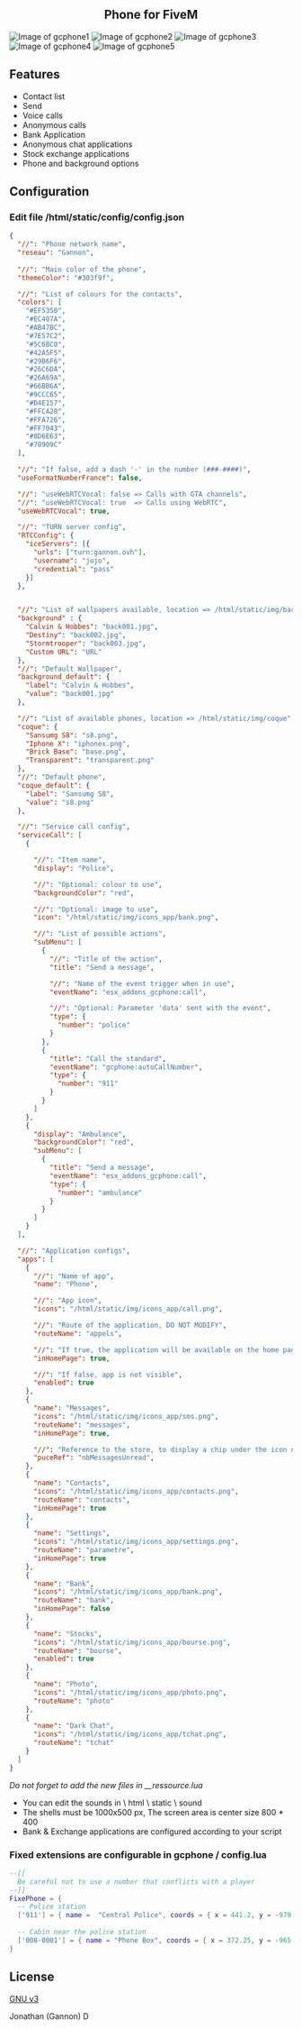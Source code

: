 <h2 align="center">Phone for FiveM</h2>

![Image of gcphone1](https://i.imgur.com/naTiBgI.png)
![Image of gcphone2](https://i.imgur.com/LAicovK.png)
![Image of gcphone3](https://i.imgur.com/imWPohA.png)
![Image of gcphone4](https://i.imgur.com/rzWdDMy.png)
![Image of gcphone5](https://i.imgur.com/9h7eiI8.png)


## Features
  - Contact list
  - Send
  - Voice calls
  - Anonymous calls
  - Bank Application
  - Anonymous chat applications
  - Stock exchange applications
  - Phone and background options


## Configuration


### Edit file /html/static/config/config.json
```json
{
  "//": "Phone network name",
  "reseau": "Gannon",
  
  "//": "Main color of the phone",
  "themeColor": "#303f9f",

  "//": "List of colours for the contacts",
  "colors": [
    "#EF5350",
    "#EC407A",
    "#AB47BC",
    "#7E57C2",
    "#5C6BC0",
    "#42A5F5",
    "#29B6F6",
    "#26C6DA",
    "#26A69A",
    "#66BB6A",
    "#9CCC65",
    "#D4E157",
    "#FFCA28",
    "#FFA726",
    "#FF7043",
    "#8D6E63",
    "#78909C"
  ],

  "//": "If false, add a dash '-' in the number (###-####)",
  "useFormatNumberFrance": false,

  "//": "useWebRTCVocal: false => Calls with GTA channels",
  "//": "useWebRTCVocal: true  => Calls using WebRTC",
  "useWebRTCVocal": true,

  "//": "TURN server config",
  "RTCConfig": {
    "iceServers": [{
      "urls": ["turn:gannon.ovh"],
      "username": "jojo",
      "credential": "pass"
    }]
  },


  "//": "List of wallpapers available, location => /html/static/img/background",
  "background" : {
    "Calvin & Hobbes": "back001.jpg",
    "Destiny": "back002.jpg",
    "Stormtrooper": "back003.jpg",
    "Custom URL": "URL"
  },
  "//": "Default Wallpaper",
  "background_default": {
    "label": "Calvin & Hobbes",
    "value": "back001.jpg"
  },

  "//": "List of available phones, location => /html/static/img/coque",
  "coque": {
    "Sansumg S8": "s8.png",
    "Iphone X": "iphonex.png",
    "Brick Base": "base.png",
    "Transparent": "transparent.png"
  },
  "//": "Default phone",
  "coque_default": {
    "label": "Sansumg S8",
    "value": "s8.png"
  },

  "//": "Service call config",
  "serviceCall": [
    {

      "//": "Item name",
      "display": "Police",

      "//": "Optional: colour to use",
      "backgroundColor": "red",

      "//": "Optional: image to use",
      "icon": "/html/static/img/icons_app/bank.png",

      "//": "List of possible actions",
      "subMenu": [
        {
          "//": "Title of the action",
          "title": "Send a message",

          "//": "Name of the event trigger when in use",
          "eventName": "esx_addons_gcphone:call",

          "//": "Optional: Parameter 'data' sent with the event",
          "type": {
            "number": "police"
          }
        },
        {
          "title": "Call the standard",
          "eventName": "gcphone:autoCallNumber",
          "type": {
            "number": "911"
          }
        }
      ]
    },
    {
      "display": "Ambulance",
      "backgroundColor": "red",
      "subMenu": [
        {
          "title": "Send a message",
          "eventName": "esx_addons_gcphone:call",
          "type": {
            "number": "ambulance"
          }
        }
      ]
    }
  ],

  "//": "Application configs",
  "apps": [
    {
      "//": "Name of app",
      "name": "Phone",

      "//": "App icon",
      "icons": "/html/static/img/icons_app/call.png",

      "//": "Route of the application, DO NOT MODIFY",
      "routeName": "appels",

      "//": "If true, the application will be available on the home page",
      "inHomePage": true,

      "//": "If false, app is not visible",
      "enabled": true
    },
    {
      "name": "Messages",
      "icons": "/html/static/img/icons_app/sms.png",
      "routeName": "messages",
      "inHomePage": true,

      "//": "Reference to the store, to display a chip under the icon of the app",
      "puceRef": "nbMessagesUnread",
    },
    {
      "name": "Contacts",
      "icons": "/html/static/img/icons_app/contacts.png",
      "routeName": "contacts",
      "inHomePage": true
    },
    {
      "name": "Settings",
      "icons": "/html/static/img/icons_app/settings.png",
      "routeName": "parametre",
      "inHomePage": true
    },
    {
      "name": "Bank",
      "icons": "/html/static/img/icons_app/bank.png",
      "routeName": "bank",
      "inHomePage": false
    },
    {
      "name": "Stocks",
      "icons": "/html/static/img/icons_app/bourse.png",
      "routeName": "bourse",
      "enabled": true
    },
    {
      "name": "Photo",
      "icons": "/html/static/img/icons_app/photo.png",
      "routeName": "photo"
    },
    {
      "name": "Dark Chat",
      "icons": "/html/static/img/icons_app/tchat.png",
      "routeName": "tchat"
    }
  ]
}

```
*Do not forget to add the new files in __ressource.lua*


* You can edit the sounds in \ html \ static \ sound
* The shells must be 1000x500 px, The screen area is center size 800 * 400
* Bank & Exchange applications are configured according to your script

### Fixed extensions are configurable in gcphone / config.lua
```LUA
--[[
  Be careful not to use a number that conflicts with a player
--]]
FixePhone = {
  -- Police station
  ['911'] = { name =  "Central Police", coords = { x = 441.2, y = -979.7, z = 30.58 } },
  
  -- Cabin near the police station
  ['008-0001'] = { name = "Phone Box", coords = { x = 372.25, y = -965.75, z = 28.58 } },
}
```




## License
[GNU v3](https://opensource.org/licenses/gpl-3.0.html)

Jonathan (Gannon) D

